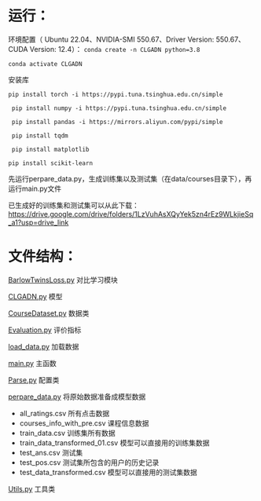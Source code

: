 # 运行：

环境配置（ Ubuntu 22.04、NVIDIA-SMI 550.67、Driver Version: 550.67、CUDA Version: 12.4）：
`conda create -n CLGADN python=3.8`

`conda activate CLGADN`

安装库

`pip install torch -i https://pypi.tuna.tsinghua.edu.cn/simple`

`
pip install numpy -i https://pypi.tuna.tsinghua.edu.cn/simple`

`
pip install pandas -i https://mirrors.aliyun.com/pypi/simple`

`
pip install tqdm`

`
pip install matplotlib`

`pip install scikit-learn`

先运行perpare_data.py，生成训练集以及测试集（在data/courses目录下），再运行main.py文件

已生成好的训练集和测试集可以从此下载：https://drive.google.com/drive/folders/1LzVuhAsXQyYek5zn4rEz9WLkjieSq_a1?usp=drive_link

#  文件结构：

[BarlowTwinsLoss.py](BarlowTwinsLoss.py)  对比学习模块

 [CLGADN.py](CLGADN.py)  模型

 [CourseDataset.py](CourseDataset.py)  数据类

 [Evaluation.py](Evaluation.py) 评价指标

  [load_data.py](load_data.py)  加载数据

 [main.py](main.py)  主函数

 [Parse.py](Parse.py)  配置类

 [perpare_data.py](perpare_data.py)  将原始数据准备成模型数据

* all_ratings.csv 所有点击数据
* courses_info_with_pre.csv 课程信息数据
* train_data.csv 训练集所有数据
* train_data_transformed_01.csv 模型可以直接用的训练集数据
* test_ans.csv 测试集
* test_pos.csv 测试集所包含的用户的历史记录
* test_data_transformed.csv 模型可以直接用的测试集数据

 [Utils.py](Utils.py) 工具类